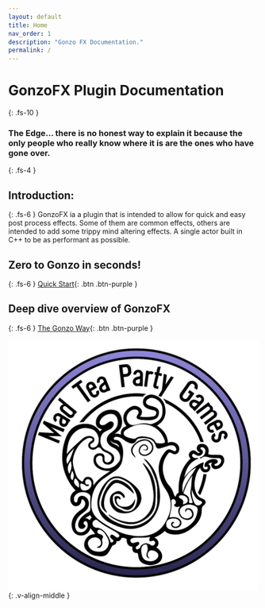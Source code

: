 ```yaml
---
layout: default
title: Home
nav_order: 1
description: "Gonzo FX Documentation."
permalink: /
---
```

# GonzoFX Plugin Documentation
{: .fs-10 }
### The Edge... there is no honest way to explain it because the only people who really know where it is are the ones who have gone over.
{: .fs-4 }

## Introduction:
{: .fs-6 }
GonzoFX ia a plugin that is intended to allow for quick and easy post process effects. Some of them are common effects, others are intended to add some trippy mind altering effects. A single actor built in C++ to be as performant as possible.

## Zero to Gonzo in seconds!
{: .fs-6 }
[Quick Start](https://madteapartygames.github.io/the-gonzo-docs/docs/quickstart.html){: .btn .btn-purple }

## Deep dive overview of GonzoFX
{: .fs-6 }
[The Gonzo Way](https://madteapartygames.github.io/the-gonzo-docs/docs/deepdive.html){: .btn .btn-purple }

![](assets/images/logo-1024.png)
{: .v-align-middle }
